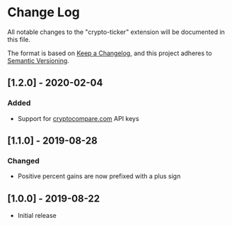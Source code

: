 # Change Log

All notable changes to the "crypto-ticker" extension will be documented in this file.

The format is based on [Keep a Changelog](https://keepachangelog.com/en/1.0.0/),
and this project adheres to [Semantic Versioning](https://semver.org/spec/v2.0.0.html).

## [1.2.0] - 2020-02-04
### Added
- Support for [cryptocompare.com](https://min-api.cryptocompare.com/documentation) API keys

## [1.1.0] - 2019-08-28
### Changed
- Positive percent gains are now prefixed with a plus sign

## [1.0.0] - 2019-08-22

- Initial release